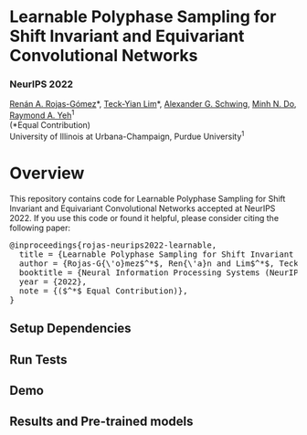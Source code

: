 # Learnable Polyphase Sampling for Shift Invariant and Equivariant Convolutional Networks

### NeurIPS 2022

[Renán A. Rojas-Gómez](http://renanar2.web.illinois.edu/)\*,
[Teck-Yian Lim](https://teckyianlim.me/)\*,
[Alexander G. Schwing](http://www.alexander-schwing.de/),
[Minh N. Do](https://minhdo.ece.illinois.edu/),
[Raymond A. Yeh](https://www.raymond-yeh.com/)<sup>1</sup><br>
(*Equal Contribution) <br>
University of Illinois at Urbana-Champaign, Purdue University<sup>1</sup><br/>


# Overview
This repository contains code for Learnable Polyphase Sampling for Shift Invariant and Equivariant Convolutional Networks accepted at NeurIPS 2022. If you use this code or found it helpful, please consider citing the following paper:
<pre>
@inproceedings{rojas-neurips2022-learnable,
  title = {Learnable Polyphase Sampling for Shift Invariant and Equivariant Convolutional Networks},
  author = {Rojas-G{\'o}mez$^*$, Ren{\'a}n and Lim$^*$, Teck Yian and Schwing, Alexander G and Do, Minh N and Yeh, Raymond A}
  booktitle = {Neural Information Processing Systems (NeurIPS)},
  year = {2022},
  note = {($^*$ Equal Contribution)},
}
</pre>

## Setup Dependencies

## Run Tests

## Demo

## Results and Pre-trained models






